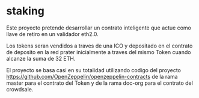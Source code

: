# staking

Este proyecto pretende desarrollar un contrato inteligente que actue como llave de retiro en un validador eth2.0. 

Los tokens seran vendidos a traves de una ICO y depositado en el contrato de deposito en la red prater inicialmente a traves del mismo Token cuando alcanze la suma de 32 ETH.

El proyecto se basa casi en su totalidad utilizando codigo del proyecto https://github.com/OpenZeppelin/openzeppelin-contracts de la rama master para el contrato del Token y de
la rama doc-org para el contrato del crowdsale.
